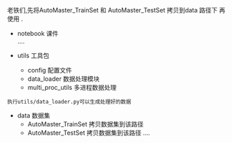 老铁们,先将AutoMaster_TrainSet 和 AutoMaster_TestSet 拷贝到data 路径下 再使用 .



+ notebook 课件   
    ....
    
+ utils 工具包
    + config  配置文件
    + data_loader 数据处理模块
    + multi_proc_utils 多进程数据处理

`执行utils/data_loader.py可以生成处理好的数据`      

+ data  数据集
    + AutoMaster_TrainSet 拷贝数据集到该路径
    + AutoMaster_TestSet  拷贝数据集到该路径
    ....